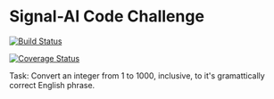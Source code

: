 # Signal-AI Code Challenge

[![Build Status](https://travis-ci.org/imanm93/Signal-AI.svg?branch=master)](https://travis-ci.org/imanm93/Signal-AI)

[![Coverage Status](https://coveralls.io/repos/github/imanm93/Signal-AI/badge.svg?branch=master)](https://coveralls.io/github/imanm93/Signal-AI?branch=master)

Task: Convert an integer from 1 to 1000, inclusive, to it's gramattically correct English phrase.
